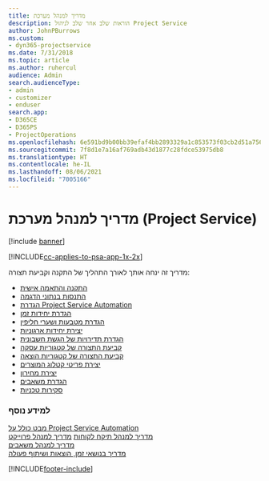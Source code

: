 ```yaml
---
title: מדריך למנהל מערכת
description: הוראות שלב אחר שלב לניהול Project Service
author: JohnPBurrows
ms.custom:
- dyn365-projectservice
ms.date: 7/31/2018
ms.topic: article
ms.author: ruhercul
audience: Admin
search.audienceType:
- admin
- customizer
- enduser
search.app:
- D365CE
- D365PS
- ProjectOperations
ms.openlocfilehash: 6e591bd9b00bb39efaf4bb2893329a1c853573f03cb2d51a7564e3a8fc8efa56
ms.sourcegitcommit: 7f8d1e7a16af769adb43d1877c28fdce53975db8
ms.translationtype: HT
ms.contentlocale: he-IL
ms.lasthandoff: 08/06/2021
ms.locfileid: "7005166"
---
```

# <a name="administrator-guide-project-service"></a>מדריך למנהל מערכת (Project Service)

[!include [banner](../includes/psa-now-project-operations.md)]

[!INCLUDE[cc-applies-to-psa-app-1x-2x](../includes/cc-applies-to-psa-app-1x-2x.md)]

מדריך זה ינחה אותך לאורך התהליך של התקנה וקביעת תצורה:  
  
- [התקנה והתאמה אישית](install-customize.md)
- [התנסות בנתוני הדגמה](use-demo-data.md)
- [הגדרת Project Service Automation](configure.md)
- [הגדרת יחידות זמן](set-up-time-units.md)
- [הגדרת מטבעות ושערי חליפין](set-up-currencies-exchange-rates.md)
- [יצירת יחידות ארגוניות](create-organizational-units.md)
- [הגדרת תדירויות של הגשת חשבונית](set-up-invoice-frequencies.md)
- [קביעת התצורה של קטגוריות עסקה](configure-transaction-categories.md)
- [קביעת התצורה של קטגוריות הוצאה](configure-expense-categories.md)
- [יצירת פריטי קטלוג המוצרים](create-product-catalog-items.md)
- [יצירת מחירון](create-price-list.md)
- [הגדרת משאבים](set-up-resources.md)
- [סקירות טכניות](white-papers.md)
  
### <a name="see-also"></a>למידע נוסף  
 [מבט כולל על Project Service Automation](../psa/overview.md)    
 [מדריך למנהל תיקח לקוחות](../psa/account-manager-guide.md) [מדריך למנהל פרוייקט](../psa/project-manager-guide.md)   
 [מדריך למנהל משאבים](../psa/resource-manager-guide.md)   
 [‏‫מדריך בנושאי זמן, הוצאות ושיתוף פעולה](../psa/time-expense-collaboration-guide.md)


[!INCLUDE[footer-include](../includes/footer-banner.md)]